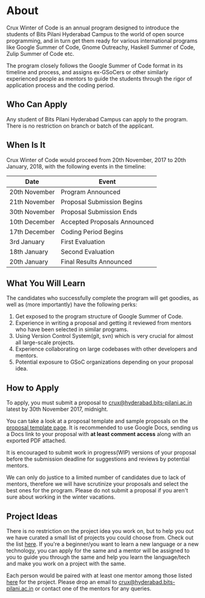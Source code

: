 # About

Crux Winter of Code is an annual program designed to introduce the students of Bits Pilani Hyderabad Campus to the world of open source programming, and in turn get them ready for various international programs like Google Summer of Code, Gnome Outreachy, Haskell Summer of Code, Zulip Summer of Code etc.

The program closely follows the Google Summer of Code format in its timeline and process, and assigns ex-GSoCers or other similarly experienced people as mentors to guide the students through the rigor of application process and the coding period.

## Who Can Apply

Any student of Bits Pilani Hyderabad Campus can apply to the program. There is no restriction on branch or batch of the applicant.

## When Is It

Crux Winter of Code would proceed from 20th November, 2017 to 20th January, 2018, with the following events in the timeline:

| Date | Event |
| --- | --- |
| 20th November | Program Announced |
| 21th November | Proposal Submission Begins |
| 30th November | Proposal Submission Ends |
| 10th December | Accepted Proposals Announced |
| 17th December | Coding Period Begins |
| 3rd January   | First Evaluation |
| 18th January  | Second Evaluation |
| 20th January  | Final Results Announced |

<!-- Please read the [full timeline](timeline) as well for more details. -->

## What You Will Learn

The candidates who successfully complete the program will get goodies, as well as (more importantly) have the following perks:

1. Get exposed to the program structure of Google Summer of Code.
2. Experience in writing a proposal and getting it reviewed from mentors who have been selected in similar programs.
3. Using Version Control System(git, svn) which is very crucial for almost all large-scale projects.
4. Experience collaborating on large codebases with other developers and mentors.
5. Potential exposure to GSoC organizations depending on your proposal idea.

## How to Apply

To apply, you must submit a proposal to [crux@hyderabad.bits-pilani.ac.in](mailto:crux@hyderabad.bits-pilani.ac.in) latest by 30th November 2017, midnight.

You can take a look at a proposal template and sample proposals on the [proposal template page](proposal-template). It is recommended to use Google Docs, sending us a Docs link to your proposal with **at least comment access** along with an exported PDF attached.

It is encouraged to submit work in progress(WIP) versions of your proposal before the submission deadline for suggestions and reviews by potential mentors.

We can only do justice to a limited number of candidates due to lack of mentors, therefore we will have scrutinize your proposals and select the best ones for the program. Please do not submit a proposal if you aren't sure about working in the winter vacations.

## Project Ideas

There is no restriction on the project idea you work on, but to help you out we have curated a small list of projects you could choose from. Check out the list [here](projects).
If you're a beginner/you want to learn a new language or a new technology, you can apply for the same and a mentor will be assigned to you to guide you through the same and help you learn the language/tech and make you work on a project with the same.

Each person would be paired with at least one mentor among those listed [here](mentors) for the project. Please drop an email to crux@hyderabad.bits-pilani.ac.in or contact one of the mentors for any queries.
